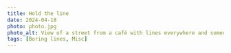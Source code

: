 ```yaml
---
title: Hold the line
date: 2024-04-18
photo: photo.jpg
photo_alt: View of a street from a café with lines everywhere and someone outside passing by the window
tags: [Boring lines, Misc]
---
```

